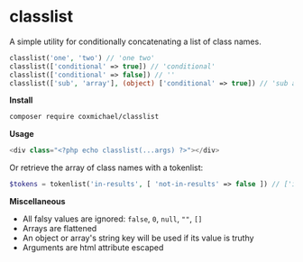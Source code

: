 # classlist

A simple utility for conditionally concatenating a list of class names.

```php
classlist('one', 'two') // 'one two'
classlist(['conditional' => true]) // 'conditional'
classlist(['conditional' => false]) // ''
classlist(['sub', 'array'], (object) ['conditional' => true]) // 'sub array conditional'
```

**Install**

```bash
composer require coxmichael/classlist
```

**Usage**

```php
<div class="<?php echo classlist(...args) ?>"></div>

```

Or retrieve the array of class names with a tokenlist:

```php
$tokens = tokenlist('in-results', [ 'not-in-results' => false ]) // ['in-results']
```

**Miscellaneous**

- All falsy values are ignored: `false`, `0`, `null`, `""`, `[]`
- Arrays are flattened
- An object or array's string key will be used if its value is truthy
- Arguments are html attribute escaped

